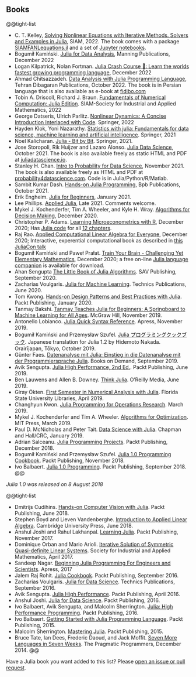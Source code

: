 ## Books

@@tight-list
* C. T. Kelley, [Solving Nonlinear Equations with Iterative Methods. Solvers and Examples in Julia](https://my.siam.org/Store/Product/viewproduct/?ProductId=44313635), SIAM, 2022. The book comes with a package [SIAMFANLequations.jl](https://github.com/ctkelley/SIAMFANLEquations.jl) and a set of [Jupyter notebooks](https://github.com/ctkelley/NotebookSIAMFANL).
* Bogumił Kamiński. [Julia for Data Analysis](https://www.manning.com/books/julia-for-data-analysis), Manning Publications, December 2022
* Logan Kilpatrick, Nolan Fortman. [Julia Crash Course 🚀: Learn the worlds fastest growing programming language](https://logankilpatrick.gumroad.com/l/juliacrashcourse), December 2022
* Ahmad Chitsazzadeh. [Data Analysis with Julia Programming Language](https://mftbook.ir/product/data-analysis-with-julia), Tehran Dibagaran Publications, October 2022. The book is in Persian language that is also available as e-book at [fidibo.com](https://fidibo.com/book/141894-%D8%A2%D9%85%D9%88%D8%B2%D8%B4-%D8%AA%D8%AD%D9%84%DB%8C%D9%84-%D8%AF%D8%A7%D8%AF%D9%87-%D8%A8%D8%A7-julia)
* Tobin A. Driscoll, Richard J. Braun. [Fundamentals of Numerical Computation: Julia Edition](https://my.siam.org/Store/Product/viewproduct/?ProductId=41831895). SIAM-Society for Industrial and Applied Mathematics, 2022
* George Datseris, Ulrich Parlitz. [Nonlinear Dynamics: A Concise Introduction Interlaced with Code](https://github.com/JuliaDynamics/NonlinearDynamicsTextbook). Springer, 2022
* Hayden Klok, Yoni Nazarathy. [Statistics with julia: Fundamentals for data science, machine learning and artificial intelligence](https://github.com/h-Klok/StatsWithJuliaBook). Springer, 2021
* Noel Kalicharan. [Julia - Bit by Bit](https://link.springer.com/book/10.1007/978-3-030-73936-2). Springer, 2021.
* Jose Storopoli, Rik Huijzer and Lazaro Alonso. [Julia Data Science](https://amazon.com/dp/B09KMRKQ96), October 2021. The book is also available freely as static HTML and PDF at [juliadatascience.io](https://juliadatascience.io).
* Stanley H. Chan. [Intro to Probability for Data Science](https://www.amazon.com/Introduction-Probability-Data-Science-Stanley/dp/1607857464/), November 2021. The book is also available freely as HTML and PDF at [probability4datascience.com](https://probability4datascience.com/index.html). Code is in Julia/Python/R/Matlab.
* Sambit Kumar Dash. [Hands-on Julia Programming](https://in.bpbonline.com/products/hands-on-julia-programming), Bpb Publications, October 2021.
* Erik Engheim. [Julia for Beginners](https://leanpub.com/julia-for-beginners), January 2021.
* Lee Phillips. [Applied Julia](https://lee-phillips.org/juliabook/), Late 2021. Comments welcome.
* Mykel J. Kochenderfer, Tim A. Wheeler, and Kyle H. Wray. [Algorithms for Decision Making](https://algorithmsbook.com/), December 2020.
* Christopher P. Adams. [Learning Microeconometrics with R](https://www.routledge.com/Learning-Microeconometrics-with-R/Adams/p/book/9780367255381), December 2020; Has [Julia code](https://sites.google.com/view/microeconometricswithr/home?authuser=0) for all [12 chapters](https://sites.google.com/view/microeconometricswithr/table-of-contents?authuser=0).
* Raj Rao. [Applied Computational Linear Algebra for Everyone](https://mynerva.io/compla), December 2020; Interactive, experential computational book as described in [this JuliaCon  talk](https://www.youtube.com/watch?v=R84L-BQcjHw)  
* Bogumił Kamiński and Paweł Prałat. [Train Your Brain - Challenging Yet Elementary Mathematics](https://www.ryerson.ca/train-your-brain/), December 2020; a free on-line [Julia language companion](https://math.ryerson.ca/~pralat/train-your-brain.pdf) is available for download.
* Ahan Sengupta [The Little Book of Julia Algorithms](https://www.amazon.com/Little-Book-Julia-Algorithms-programming/dp/1838173609/). SAV Publishing, September 2020.
* Zacharias Voulgaris. [Julia for Machine Learning](https://technicspub.com/julia/). Technics Publications, June 2020.
* Tom Kwong. [Hands-on Design Patterns and Best Practices with Julia](https://www.packtpub.com/application-development/hands-design-patterns-julia-10).  Packt Publishing, January 2020.
* Tanmay Bakshi. [Tanmay Teaches Julia for Beginners: A Springboard to Machine Learning for All Ages](https://www.mheducation.co.uk/tanmay-teaches-julia-for-beginners-a-springboard-to-machine-learning-for-all-ages-9781260456639-emea). McGraw Hill, November 2019.
* Antonello Lobianco. [Julia Quick Syntax Reference](https://www.apress.com/gp/book/9781484251898). Apress, November 2019.
* Bogumił Kamiński and Przemysław Szufel. [Julia プログラミングクックブック](https://www.oreilly.co.jp/books/9784873118895/). Japanese translation for Julia 1.2 by Hidemoto Nakada. Orairījapan, Tōkyo, October 2019.
* Günter Faes. [Datenanalyse mit Julia: Einstieg in die Datenanalyse mit der Programmiersprache Julia](https://www.amazon.de/Datenanalyse-mit-Julia-Einstieg-Programmiersprache/dp/3749485089/ref=sr_1_3?__mk_de_DE=%C3%85M%C3%85%C5%BD%C3%95%C3%91&keywords=Datenanalyse+mit+Julia&qid=1582912563&sr=8-3). Books on Demand, September 2019.
* Avik Sengupta. [Julia High Performance, 2nd Ed.](https://www.packtpub.com/product/julia-high-performance-second-edition/9781788298117). Packt Publishing, June  2019.
* Ben Lauwens and Allen B. Downey. [Think Julia](https://www.oreilly.com/library/view/think-julia/9781492045021/). O&rsquo;Reilly Media, June 2019.
* Giray Ökten. [First Semester in Numerical Analysis with Julia](https://purl.flvc.org/fsu/fd/FSU_libsubv1_scholarship_submission_1556028278_15938059). Florida State University Libraries, April 2019.
* Changhyun Kwon. [Julia Programming for Operations Research](https://www.chkwon.net/julia/). March 2019.
* Mykel J. Kochenderfer and Tim A. Wheeler. [Algorithms for Optimization](https://mitpress.mit.edu/books/algorithms-optimization). MIT Press, March 2019.
* Paul D. McNicholas and Peter Tait. [Data Science with Julia](https://www.crcpress.com/Data-Science-with-Julia/McNicholas-Tait/p/book/9781138499980). Chapman and Hall/CRC, January 2019.
* Adrian Salceanu. [Julia Programming Projects](https://www.packtpub.com/big-data-and-business-intelligence/julia-programming-projects). Packt Publishing, December 2018.
* Bogumił Kamiński and Przemysław Szufel. [Julia 1.0 Programming Cookbook](https://www.packtpub.com/application-development/julia-10-programming-cookbook). Packt Publishing, November 2018.
* Ivo Balbaert. [Julia 1.0 Programming](https://www.packtpub.com/application-development/julia-10-programming-second-edition). Packt Publishing, September 2018.
@@

_Julia 1.0 was released on 8 August 2018_

@@tight-list
* Dmitrijs Cudihins. [Hands-on Computer Vision with Julia](https://www.packtpub.com/application-development/hands-computer-vision-julia). Packt Publishing, June 2018.
* Stephen Boyd and Lieven Vandenberghe. [Introduction to Applied Linear Algebra](https://web.stanford.edu/~boyd/vmls/). Cambridge University Press, June 2018.
* Anshul Joshi and Rahul Lakhanpal. [Learning Julia](https://www.packtpub.com/application-development/learning-julia). Packt Publishing, November 2017.
* Dominique Orban and Mario Arioli. [Iterative Solution of Symmetric Quasi-definite Linear Systems](https://dx.doi.org/10.1137/1.9781611974737). Society for Industrial and Applied Mathematics, April 2017.
* Sandeep Nagar. [Beginning Julia Programming For Engineers and Scientists](https://doi.org/10.1007/978-1-4842-3171-5). Apress, 2017
* Jalem Raj Rohit. [Julia Cookbook](https://www.packtpub.com/application-development/julia-cookbook). Packt Publishing, September 2016.
* Zacharias Voulgaris. [Julia for Data Science](https://technicspub.com/julia-for-data-science/). Technics Publications, September 2016.
* Avik Sengupta. [Julia High Performance](https://www.packtpub.com/application-development/julia-high-performance). Packt Publishing, April 2016.
* Anshul Joshi. [Julia for Data Science](https://www.packtpub.com/big-data-and-business-intelligence/julia-data-science). Packt Publishing, 2016.
* Ivo Balbaert, Avik Sengupta, and Malcolm Sherrington. [Julia: High Performance Programming](https://www.oreilly.com/library/view/julia-high-performance/9781787125704/). Packt Publishing, 2016.
* Ivo Balbaert. [Getting Started with Julia Programming Language](https://www.packtpub.com/application-development/getting-started-julia). Packt Publishing, 2015.
* Malcolm Sherrington. [Mastering Julia](https://www.packtpub.com/application-development/mastering-julia). Packt Publishing, 2015.
* Bruce Tate, Ian Dees, Frederic Daoud, and Jack Moffit. [Seven More Languages in Seven Weeks](https://pragprog.com/book/7lang/seven-more-languages-in-seven-weeks). The Pragmatic Programmers, December 2014.
@@

Have a Julia book you want added to this list? Please [open an issue or pull request](https://github.com/JuliaLang/www.julialang.org/issues).
